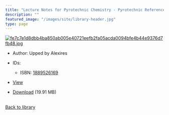 ```yaml
---
title: "Lecture Notes for Pyrotechnic Chemistry - Pyrotechnic Reference Series No. 2"
description: ""
featured_image: "/images/site/library-header.jpg"
type: page
---
```


<a href="https://drive.google.com/file/d/1falAWfzlK0FbVMn3am86kz-IIMUWw3A3/view" target="_blank">![fe7c7e1d8dbb4ba850ab005e40721eefb2fa05acda0094bfe4b44e9376d7fb48.jpg](/images/library/fe7c7e1d8dbb4ba850ab005e40721eefb2fa05acda0094bfe4b44e9376d7fb48.jpg)</a>
* Author: Upped by Alexires
* IDs:
  * ISBN: <a href="https://www.worldcat.org/isbn/1889526169" target="_blank">1889526169</a>
* <a href="https://drive.google.com/file/d/1falAWfzlK0FbVMn3am86kz-IIMUWw3A3/view" target="_blank">View</a>

* [Download](https://drive.google.com/uc?export=download&id=1falAWfzlK0FbVMn3am86kz-IIMUWw3A3) (19.91 MB)

<br />[Back to library](/library/)
